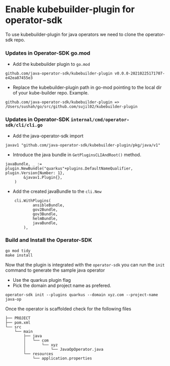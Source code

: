 # Enable kubebuilder-plugin for operator-sdk


To use kubebuilder-plugin for java operators we need to clone the operator-sdk repo. 

### Updates in Operator-SDK go.mod

- Add the kubebuilder plugin to `go.mod`

```
github.com/java-operator-sdk/kubebuilder-plugin v0.0.0-20210225171707-e42ea87455e3
```

- Replace the kubebuilder-plugin path in go-mod pointing to the local dir of your kube-builder repo. Example.

```
github.com/java-operator-sdk/kubebuilder-plugin => /Users/sushah/go/src/github.com/sujil02/kubebuilder-plugin
```

### Updates in Operator-SDK `internal/cmd/operator-sdk/cli/cli.go`

- Add the java-operator-sdk import

```
javav1 "github.com/java-operator-sdk/kubebuilder-plugin/pkg/java/v1"
```

- Introduce the java bundle in `GetPluginsCLIAndRoot()` method. 
```
javaBundle, _ := plugin.NewBundle("quarkus"+plugins.DefaultNameQualifier, plugin.Version{Number: 1},
		&javav1.Plugin{},
	)
```

- Add the created javaBundle to the `cli.New`

```
    cli.WithPlugins(
			ansibleBundle,
			gov2Bundle,
			gov3Bundle,
			helmBundle,
			javaBundle,
		),
```


### Build and Install the Operator-SDK
```
go mod tidy
make install
```

Now that the plugin is integrated with the `operator-sdk` you can run the `init` command to generate the sample java operator

- Use the quarkus plugin flag
- Pick the domain and project name as prefered.

```
operator-sdk init --plugins quarkus --domain xyz.com --project-name java-op
```

Once the operator is scaffolded check for the following files

```
├── PROJECT
├── pom.xml
└── src
    └── main
        ├── java
        │   └── com
        │       └── xyz
        │           └── JavaOpOperator.java
        └── resources
            └── application.properties

```
